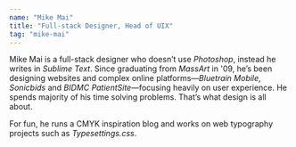 ```yaml
---
name: "Mike Mai"
title: "Full-stack Designer, Head of UIX"
tag: "mike-mai"
---
```

<p>
  Mike Mai is a full-stack designer who doesn&rsquo;t use <em>Photoshop</em>, instead he writes in <em>Sublime Text</em>. Since graduating from <em>MassArt</em> in '09, he&rsquo;s been designing websites and complex online platforms&mdash;<em>Bluetrain Mobile</em>, <em>Sonicbids</em> and <em>BIDMC PatientSite</em>&mdash;focusing heavily on user experience. He spends majority of his time solving problems. That&rsquo;s what design is all about.
</p>
<p>
  For fun, he runs a CMYK inspiration blog and works on web typography projects such as <em>Typesettings.css</em>.
</p>
